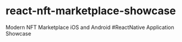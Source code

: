 # react-nft-marketplace-showcase
Modern NFT Marketplace iOS and Android #ReactNative Application Showcase
